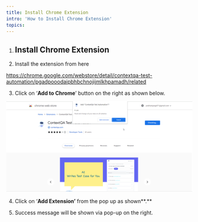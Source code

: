 ```yaml
---
title: Install Chrome Extension
intro: 'How to Install Chrome Extension'
topics:
---
```


## <a name="_uauw3rc66kcg"></a>

1. ## <a name="_an26nhkkvj2j"></a>**Install Chrome Extension** 

2. Install the extension from here

<https://chrome.google.com/webstore/detail/contextqa-test-automation/pgadpooodaipbhbchnojijmlkhpamadh/related>


3. Click on ‘**Add to Chrome**’ button on the right as shown below.


![](imgss/chrome-web-store.png)



4. Click on ‘**Add Extension’** from the pop up as shown**.**


5. Success message will be shown via pop-up on the right.
